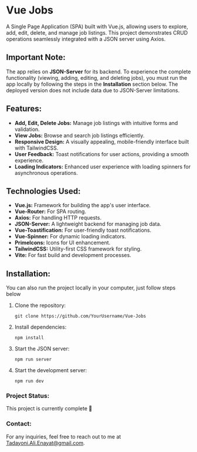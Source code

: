 # Vue Jobs

A Single Page Application (SPA) built with Vue.js, allowing users to explore, add, edit, delete, and manage job listings. This project demonstrates CRUD operations seamlessly integrated with a JSON server using Axios.

## Important Note:

The app relies on **JSON-Server** for its backend. To experience the complete functionality (viewing, adding, editing, and deleting jobs), you must run the app locally by following the steps in the **Installation** section below. The deployed version does not include data due to JSON-Server limitations.

## Features:

- **Add, Edit, Delete Jobs:** Manage job listings with intuitive forms and validation.
- **View Jobs:** Browse and search job listings efficiently.
- **Responsive Design:** A visually appealing, mobile-friendly interface built with TailwindCSS.
- **User Feedback:** Toast notifications for user actions, providing a smooth experience.
- **Loading Indicators:** Enhanced user experience with loading spinners for asynchronous operations.

## Technologies Used:

- **Vue.js:** Framework for building the app's user interface.
- **Vue-Router:** For SPA routing.
- **Axios:** For handling HTTP requests.
- **JSON-Server:** A lightweight backend for managing job data.
- **Vue-Toastification:** For user-friendly toast notifications.
- **Vue-Spinner:** For dynamic loading indicators.
- **PrimeIcons:** Icons for UI enhancement.
- **TailwindCSS:** Utility-first CSS framework for styling.
- **Vite:** For fast build and development processes.

## Installation:

You can also run the project locally in your computer, just follow steps below

1. Clone the repository:

   ```
   git clone https://github.com/YourUsername/Vue-Jobs
   ```

2. Install dependencies:

   ```
   npm install
   ```

3. Start the JSON server:

   ```
   npm run server
   ```

4. Start the development server:
   ```
   npm run dev
   ```

### Project Status:

This project is currently complete 🚀

### Contact:

For any inquiries, feel free to reach out to me at [Tadayoni.Ali.Enayat@gmail.com](mailto:Tadayoni.Ali.Enayat@gmail.com).
